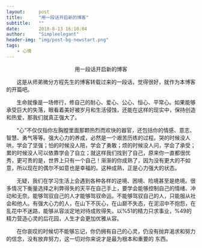 ```yaml
---
layout:     post
title:      "用一段话开启新的博客"
subtitle:   ""
date:       2018-8-13 16:10:04
author:     "Simpleelegant"
header-img: "img/post-bg-newstart.png"
tags:
    - 心境
---
```


 <center>用一段话开启新的博客</center>

&#160; &#160; &#160; &#160;这是从师弟微分方程先生的博客转载过来的一段话，觉得很好，就作为本博客的开篇吧。

&#160; &#160; &#160; &#160;生命就像是一场修行，修自己的耐心、爱心、公心、恒心、平常心。如果能够承受巨大的失落，眼看着美好被岁月和生活侵蚀，还能在这样的现实中，保持创造和热爱，那我们就真正强大了。

&#160; &#160; &#160; &#160;“心”不仅仅指你左胸膛里面那颗热烈而欢快的器官，还包括你的情感、意志、智慧、勇气等等。强大心力的养成，必然是一个艰苦历练的过程。哭的时候没人哄，学会了坚强；怕的时候没人陪，学会了勇敢；烦的时候没人问，学会了承受；累的时候没人可以依靠学会了自立；就这样我们找到了自己，原来你一直都很优秀，更可贵的是，世界上只有一个自己！渐渐的你成熟了，因为没有更大的不如意，所以现在的偶尔不如意也是幸福的。这种成熟，正是心力强大的状态。

&#160; &#160; &#160; &#160;无疑，我们在学习生活上会遇到各种各样的逆境、困境、险境甚至是绝境。很多情况下衡量选择之利弊得失的天平在自己手上，要学会能够控制自己的情绪、冲动和无奈。能够驾驭自己的人才能够驾驭命运。不能够驾驭自己的人，只能服从社会和他人。有强大心力的人，在山下不灰心，在山巅不失态，在泥沼中不抱怨，在乱花中不迷路，能够从容淡定地对待成败得失。以%51的精力只求事业，%49的精力营造心灵的后花园，人生才会更加优雅从容。

&#160; &#160; &#160; &#160;在你哀叹的时候切不能够忘记，你仍拥有自己的心灵，仍没有抛弃渴求和努力的信念，没有放弃努力，这一切对你来说才是最为根本和重要的 东西。